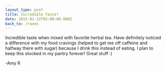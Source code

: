 ```yaml
---
layout_type: post
title: Incredible Taste!
date: 2015-02-22T05:00:00.000Z
back_to: /raves
---
```

Incredible taste when mixed with favorite herbal tea. Have definitely noticed a difference with my food cravings (helped to get me off caffeine and halfway there with sugar) because I drink this instead of eating. I plan to keep this stocked in my pantry forever! Great stuff :)

-Amy R
